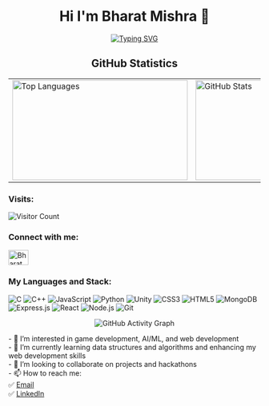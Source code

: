 <h1 align="center">Hi I'm Bharat Mishra 👋</h1>

<p align="center">
  <a href="https://git.io/typing-svg">
    <img src="https://readme-typing-svg.herokuapp.com?font=poppins&size=23&duration=4000&color=F714ED&lines=A+Passionate+Developer;Game+Developer;AI/ML+Enthusiast;Web+Developer" alt="Typing SVG">
  </a>
</p>

<h2 align="center">GitHub Statistics</h2>

<table align="center">
  <tr>
    <td>
      <a href="https://github.com/Bharatmish">
        <img width="350" height="200" src="https://github-readme-stats.vercel.app/api/top-langs/?username=Bharatmish&show_icons=true&theme=midnight-purple&layout=compact&hide_title=true&exclude_repo=FlappyBird" alt="Top Languages"/>
      </a>
    </td>
    <td>
      <a href="https://github.com/Bharatmish">
        <img width="350" height="200" src="https://github-readme-stats.vercel.app/api?username=Bharatmish&show_icons=true&theme=ayu-mirage&hide_title=true" alt="GitHub Stats"/>
      </a>
    </td>
  </tr>
</table>

<p align="center">
   <h3>Visits:</h3>
   <img src="https://profile-counter.glitch.me/Bharatmish/count.svg" alt="Visitor Count"/>
</p>

<h3>Connect with me:</h3>
<p>
  <a href="https://linkedin.com/in/bharat-kumar-mishra-16295126b" target="blank">
    <img align="center" src="https://raw.githubusercontent.com/rahuldkjain/github-profile-readme-generator/master/src/images/icons/Social/linked-in-alt.svg" alt="Bharat Mishra" height="30" width="40" />
  </a>
</p>

<h3>My Languages and Stack:</h3>
<p>
  <img src="https://img.shields.io/badge/c-%2300599C.svg?style=for-the-badge&logo=c&logoColor=white" alt="C"/>
  <img src="https://img.shields.io/badge/c++-%2300599C.svg?style=for-the-badge&logo=c%2B%2B&logoColor=white" alt="C++"/> 
  <img src="https://img.shields.io/badge/javascript-%23323330.svg?style=for-the-badge&logo=javascript&logoColor=%23F7DF1E" alt="JavaScript"/> 
  <img src="https://img.shields.io/badge/python-3670A0?style=for-the-badge&logo=python&logoColor=ffdd54" alt="Python"/> 
  <img src="https://img.shields.io/badge/Unity-black?style=for-the-badge&logo=unity&logoColor=white" alt="Unity"/> 
  <img src="https://img.shields.io/badge/css3-%231572B6.svg?style=for-the-badge&logo=css3&logoColor=white" alt="CSS3"/> 
  <img src="https://img.shields.io/badge/html5-%23E34F26.svg?style=for-the-badge&logo=html5&logoColor=white" alt="HTML5"/> 
  <img src="https://img.shields.io/badge/MongoDB-%234ea94b.svg?style=for-the-badge&logo=mongodb&logoColor=white" alt="MongoDB"/> 
  <img src="https://img.shields.io/badge/express.js-%23404d59.svg?style=for-the-badge&logo=express&logoColor=%2361DAFB" alt="Express.js"/> 
  <img src="https://img.shields.io/badge/react-%2320232a.svg?style=for-the-badge&logo=react&logoColor=%2361DAFB" alt="React"/> 
  <img src="https://img.shields.io/badge/node.js-6DA55F?style=for-the-badge&logo=node.js&logoColor=white" alt="Node.js"/> 
  <img src="https://img.shields.io/badge/git-%23F05033.svg?style=for-the-badge&logo=git&logoColor=white" alt="Git"/>
</p>

<p align="center">
  <img src="https://github-readme-activity-graph.vercel.app/graph?username=Bharatmish&bg_color=000000&color=ffffff&line=9e4c98&point=2e2d2d&area=true&hide_border=true" alt="GitHub Activity Graph"/>
</p>

<p>
  - 👀 I’m interested in game development, AI/ML, and web development<br>
  - 🌱 I’m currently learning data structures and algorithms and enhancing my web development skills<br>
  - 💞️ I’m looking to collaborate on projects and hackathons<br>
  - 📫 How to reach me:<br>
  ✅ <a href="mailto:mishrabharat05knp@gmail.com">Email</a><br>
  ✅ <a href="https://linkedin.com/in/bharat-kumar-mishra-16295126b" target="_blank">LinkedIn</a> 
</p>
